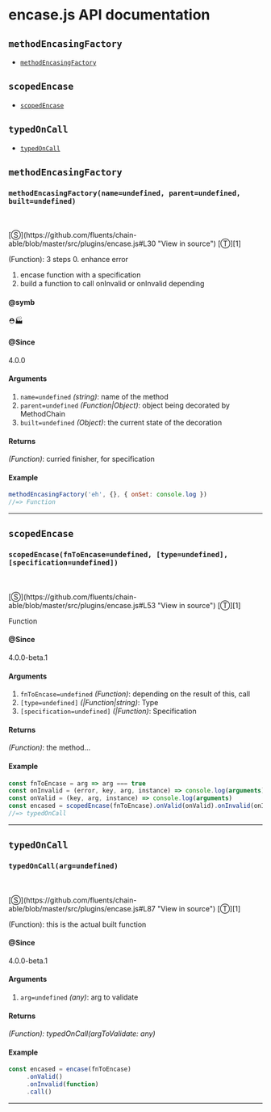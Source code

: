 # encase.js API documentation

<!-- div class="toc-container" -->

<!-- div -->

## `methodEncasingFactory`
* <a href="#methodEncasingFactory"  data-meta="methodEncasingFactory name undefined parent undefined built undefined"  data-call="methodEncasingFactory name undefined parent undefined built undefined"  data-category="Methods"  data-description="Function 3 steps 0 enhance error 1 encase function with a specification 2 build a function to call onInvalid or onInvalid depending"  data-name="methodEncasingFactory"  data-all="meta n methodEncasingFactory name undefined parent undefined built undefined call methodEncasingFactory name undefined parent undefined built undefined category Methods description Function 3 steps n0 enhance error n1 encase function with a specification n2 build a function to call onInvalid or onInvalid depending name methodEncasingFactory member see notes todos klassProps" >`methodEncasingFactory`</a>

<!-- /div -->

<!-- div -->

## `scopedEncase`
* <a href="#scopedEncase"  data-meta="scopedEncase fnToEncase undefined type undefined specification undefined"  data-call="scopedEncase fnToEncase undefined type undefined specification undefined"  data-category="type"  data-description="Function"  data-name="scopedEncase"  data-all="meta scopedEncase fnToEncase undefined type undefined specification undefined call scopedEncase fnToEncase undefined type undefined specification undefined category type description Function name scopedEncase member see notes todos klassProps" >`scopedEncase`</a>

<!-- /div -->

<!-- div -->

## `typedOnCall`
* <a href="#typedOnCall"  data-meta="typedOnCall arg undefined"  data-call="typedOnCall arg undefined"  data-category="type"  data-description="Function this is the actual built function"  data-name="typedOnCall"  data-all="meta typedOnCall arg undefined call typedOnCall arg undefined category type description Function this is the actual built function name typedOnCall member see notes todos klassProps" >`typedOnCall`</a>

<!-- /div -->

<!-- /div -->

<!-- div class="doc-container" -->

<!-- div -->

## `methodEncasingFactory`

<!-- div -->

<h3 id="methodEncasingFactory" data-member="" data-category="Methods" data-name="methodEncasingFactory"><code>methodEncasingFactory(name=undefined, parent=undefined, built=undefined)</code></h3>
<br>
<br>
[&#x24C8;](https://github.com/fluents/chain-able/blob/master/src/plugins/encase.js#L30 "View in source") [&#x24C9;][1]

(Function): 3 steps
0. enhance error
1. encase function with a specification
2. build a function to call onInvalid or onInvalid depending


#### @symb 

⛑🏭 

#### @Since
4.0.0

#### Arguments
1. `name=undefined` *(string)*: name of the method
2. `parent=undefined` *(Function|Object)*: object being decorated by MethodChain
3. `built=undefined` *(Object)*: the current state of the decoration

#### Returns
*(Function)*: curried finisher, for specification

#### Example
```js
methodEncasingFactory('eh', {}, { onSet: console.log })
//=> Function

```
---

<!-- /div -->

<!-- /div -->

<!-- div -->

## `scopedEncase`

<!-- div -->

<h3 id="scopedEncase" data-member="" data-category="type" data-name="scopedEncase"><code>scopedEncase(fnToEncase=undefined, [type=undefined], [specification=undefined])</code></h3>
<br>
<br>
[&#x24C8;](https://github.com/fluents/chain-able/blob/master/src/plugins/encase.js#L53 "View in source") [&#x24C9;][1]

Function


#### @Since
4.0.0-beta.1

#### Arguments
1. `fnToEncase=undefined` *(Function)*: depending on the result of this, call
2. `[type=undefined]` *(|Function|string)*: Type
3. `[specification=undefined]` *(|Function)*: Specification

#### Returns
*(Function)*: the method...

#### Example
```js
const fnToEncase = arg => arg === true
const onInvalid = (error, key, arg, instance) => console.log(arguments)
const onValid = (key, arg, instance) => console.log(arguments)
const encased = scopedEncase(fnToEncase).onValid(onValid).onInvalid(onInvalid)
//=> typedOnCall

```
---

<!-- /div -->

<!-- /div -->

<!-- div -->

## `typedOnCall`

<!-- div -->

<h3 id="typedOnCall" data-member="" data-category="type" data-name="typedOnCall"><code>typedOnCall(arg=undefined)</code></h3>
<br>
<br>
[&#x24C8;](https://github.com/fluents/chain-able/blob/master/src/plugins/encase.js#L87 "View in source") [&#x24C9;][1]

(Function): this is the actual built function


#### @Since
4.0.0-beta.1

#### Arguments
1. `arg=undefined` *(any)*: arg to validate

#### Returns
*(Function): typedOnCall(argToValidate: any)*

#### Example
```js
const encased = encase(fnToEncase)
     .onValid()
     .onInvalid(function)
     .call()
```
---

<!-- /div -->

<!-- /div -->

<!-- /div -->

 [1]: #methodencasingfactory "Jump back to the TOC."
